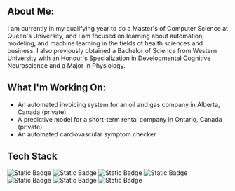 ## About Me:
I am currently in my qualifying year to do a Master's of Computer Science at Queen's University, and I am focused on learning about automation, modeling, and machine learning in the fields of health sciences and business. I also previously obtained a Bachelor of Science from Western University with an Honour's Specialization in Developmental Cognitive Neuroscience and a Major in Physiology.

## What I'm Working On:
- An automated invoicing system for an oil and gas company in Alberta, Canada (private)
- A predictive model for a short-term rental company in Ontario, Canada (private)
- An automated cardiovascular symptom checker

## Tech Stack
![Static Badge](https://img.shields.io/badge/Python-blue?style=for-the-badge&logo=python&logoColor=white) ![Static Badge](https://img.shields.io/badge/Java-red?style=for-the-badge&logoColor=white) ![Static Badge](https://img.shields.io/badge/C-darkblue?style=for-the-badge&logo=c&logoColor=white) ![Static Badge](https://img.shields.io/badge/Javascript-black?style=for-the-badge&logo=javascript&logoColor=yellow) ![Static Badge](https://img.shields.io/badge/R-blue?style=for-the-badge&logo=r&logoColor=white) ![Static Badge](https://img.shields.io/badge/MatLab-darkred?style=for-the-badge&logoColor=white) ![Static Badge](https://img.shields.io/badge/Bash-darkgrey?style=for-the-badge)










<!--
**JamesMascarenhas/JamesMascarenhas** is a ✨ _special_ ✨ repository because its `README.md` (this file) appears on your GitHub profile.

Here are some ideas to get you started:

- 🔭 I’m currently working on ...
- 🌱 I’m currently learning ...
- 👯 I’m looking to collaborate on ...
- 🤔 I’m looking for help with ...
- 💬 Ask me about ...
- 📫 How to reach me: ...
- 😄 Pronouns: ...
- ⚡ Fun fact: ...
-->

